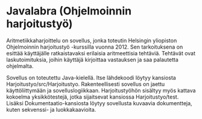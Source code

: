 ﻿Javalabra (Ohjelmoinnin harjoitustyö)
=========
Aritmetiikkaharjoittelu on sovellus, jonka toteutin Helsingin yliopiston Ohjelmoinnin harjoitustyö -kurssilla vuonna 2012. Sen tarkoituksena on esittää käyttäjälle ratkaistavaksi erilaisia aritmeettisia tehtäviä. Tehtävät ovat laskutoimituksia, joihin käyttäjä kirjoittaa vastauksen ja saa palautetta ohjelmalta.

Sovellus on toteutettu Java-kielellä. Itse lähdekoodi löytyy kansiosta Harjoitustyo/src/Harjoitustyo. Rakenteellisesti sovellus on jaettu käyttöliittymään ja sovelluslogiikkaan. Harjoitustyöhön sisältyy myös kattava kokoelma yksikkötestejä, jotka sijaitsevat kansiossa Harjoitustyo/test. Lisäksi Dokumentaatio-kansiosta löytyy sovellusta kuvaavia dokumentteja, kuten sekvenssi- ja luokkakaavioita.
